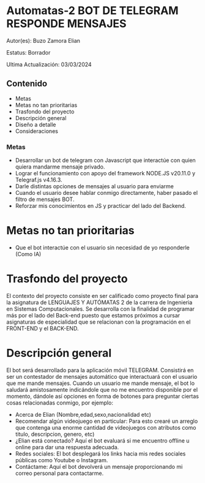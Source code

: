 # Automatas-2 BOT DE TELEGRAM RESPONDE MENSAJES
Autor(es): Buzo Zamora Elian

Estatus: Borrador

Ultima Actualización: 03/03/2024
## Contenido
* Metas 
* Metas no tan prioritarias
* Trasfondo del proyecto
* Descripción general
* Diseño a detalle
* Consideraciones

### Metas
* Desarrollar un bot de telegram con Javascript que interactúe con quien quiera mandarme mensaje privado.
* Lograr el funcionamiento con apoyo del framework NODE.JS v20.11.0 y Telegraf.js v4.16.3.
* Darle distintas opciones de mensajes al usuario para enviarme
* Cuando el usuario desee hablar conmigo directamente, haber pasado el filtro de mensajes BOT.
* Reforzar mis conocimientos en JS y practicar del lado del Backend.

# Metas no tan prioritarias
* Que el bot interactúe con el usuario sin necesidad de yo responderle (Como IA)

# Trasfondo del proyecto
El contexto del proyecto consiste en ser calificado como proyecto final para la asignatura de LENGUAJES Y AUTÓMATAS 2 de la carrera de Ingenieria en Sistemas Computacionales.
Se desarrolla con la finalidad de programar más por el lado del Back-end puesto que estamos próximos a cursar asignaturas de especialidad que se relacionan con la programación
en el FRONT-END y el BACK-END.

# Descripción general
El bot será desarrollado para la aplicación móvil TELEGRAM. Consistirá en ser un contestador de mensajes automático que interactuará con el usuario que me mande mensajes. Cuando un usuario
me mande mensaje, el bot lo saludará amistosamente indicándole que no me encuentro disponible por el momento, dándole así opciones en forma de botones para preguntar ciertas cosas relacionadas
conmigo, por ejemplo:
* Acerca de Elian (Nombre,edad,sexo,nacionalidad etc)
* Recomendar algún videojuego en particular: Para esto crearé un arreglo que contenga una enorme cantidad de videojuegos con atributos como titulo, descripcion, genero, etc)
* ¿Elian está conectado? Aquí el bot evaluará si me encuentro offline u online para dar una respuesta adecuada.
* Redes sociales: El bot desplegará los links hacia mis redes sociales públicas como Youtube o Instagram.
* Contáctame: Aquí el bot devolverá un mensaje proporcionando mi correo personal para contactarme.




